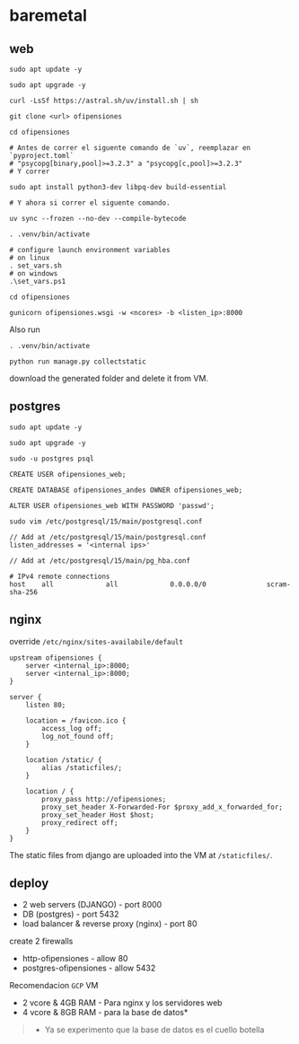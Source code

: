 # baremetal

## web

```
sudo apt update -y

sudo apt upgrade -y

curl -LsSf https://astral.sh/uv/install.sh | sh

git clone <url> ofipensiones

cd ofipensiones

# Antes de correr el siguente comando de `uv`, reemplazar en `pyproject.toml`
# "psycopg[binary,pool]>=3.2.3" a "psycopg[c,pool]>=3.2.3"
# Y correr

sudo apt install python3-dev libpq-dev build-essential

# Y ahora si correr el siguente comando.

uv sync --frozen --no-dev --compile-bytecode

. .venv/bin/activate

# configure launch environment variables
# on linux
. set_vars.sh
# on windows
.\set_vars.ps1

cd ofipensiones

gunicorn ofipensiones.wsgi -w <ncores> -b <listen_ip>:8000
```

Also run 

```
. .venv/bin/activate

python run manage.py collectstatic
```

download the generated folder and delete it from VM.

## postgres

```
sudo apt update -y

sudo apt upgrade -y

sudo -u postgres psql

CREATE USER ofipensiones_web;

CREATE DATABASE ofipensiones_andes OWNER ofipensiones_web;

ALTER USER ofipensiones_web WITH PASSWORD 'passwd';
```

```
sudo vim /etc/postgresql/15/main/postgresql.conf

// Add at /etc/postgresql/15/main/postgresql.conf
listen_addresses = '<internal ips>'
```

```
// Add at /etc/postgresql/15/main/pg_hba.conf

# IPv4 remote connections
host    all             all             0.0.0.0/0               scram-sha-256
```

## nginx

override `/etc/nginx/sites-availabile/default`

```
upstream ofipensiones {
    server <internal_ip>:8000;
    server <internal_ip>:8000;
}

server {
    listen 80;

    location = /favicon.ico { 
        access_log off; 
        log_not_found off; 
    }

    location /static/ {
        alias /staticfiles/;
    }

    location / {
        proxy_pass http://ofipensiones;
        proxy_set_header X-Forwarded-For $proxy_add_x_forwarded_for;
        proxy_set_header Host $host;
        proxy_redirect off;
    }
}
```

The static files from django are uploaded into the VM at `/staticfiles/`.

## deploy

- 2 web servers (DJANGO) - port 8000
- DB (postgres) - port 5432
- load balancer & reverse proxy (nginx) - port 80

create 2 firewalls

- http-ofipensiones - allow 80
- postgres-ofipensiones - allow 5432

Recomendacion `GCP` VM

- 2 vcore & 4GB RAM - Para nginx y los servidores web
- 4 vcore & 8GB RAM - para la base de datos*

> * Ya se experimento que la base de datos es el cuello botella
